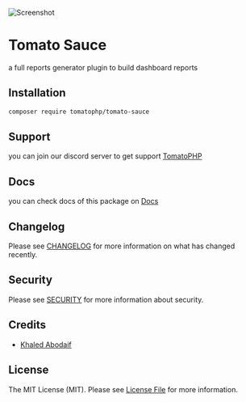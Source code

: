 ![Screenshot](https://github.com/tomatophp/tomato-sauce/blob/master/art/screenshot.png)

# Tomato Sauce

a full reports generator plugin to build dashboard reports

## Installation

```bash
composer require tomatophp/tomato-sauce
```
## Support

you can join our discord server to get support [TomatoPHP](https://discord.gg/VZc8nBJ3ZU)

## Docs

you can check docs of this package on [Docs](https://docs.tomatophp.com/plugins/tomato-sauce)

## Changelog

Please see [CHANGELOG](CHANGELOG.md) for more information on what has changed recently.

## Security

Please see [SECURITY](SECURITY.md) for more information about security.

## Credits

- [Khaled Abodaif](https://github.com/khaledAbodaif)

## License

The MIT License (MIT). Please see [License File](LICENSE.md) for more information.
